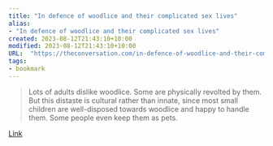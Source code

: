 ```yaml
---
title: "In defence of woodlice and their complicated sex lives"
alias:
- "In defence of woodlice and their complicated sex lives"
created: 2023-08-12T21:43:10+10:00
modified: 2023-08-12T21:43:10+10:00
URL:  "https://theconversation.com/in-defence-of-woodlice-and-their-complicated-sex-lives-195325"
tags:
- bookmark
---
```


> Lots of adults dislike woodlice. Some are physically revolted by them. But this distaste is cultural rather than innate, since most small children are well-disposed towards woodlice and happy to handle them. Some people even keep them as pets.

[Link](https://theconversation.com/in-defence-of-woodlice-and-their-complicated-sex-lives-195325)
